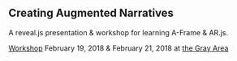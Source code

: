 Creating Augmented Narratives
-----

A reveal.js presentation & workshop for learning A-Frame &amp; AR.js.

[Workshop](https://grayarea.org/workshop/creating-augmented-narratives/) February 19, 2018 &amp; February 21, 2018 at [the Gray Area](https://grayarea.org/)
